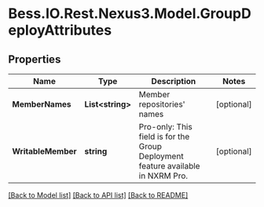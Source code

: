 # Bess.IO.Rest.Nexus3.Model.GroupDeployAttributes
## Properties

Name | Type | Description | Notes
------------ | ------------- | ------------- | -------------
**MemberNames** | **List&lt;string&gt;** | Member repositories&#39; names | [optional] 
**WritableMember** | **string** | Pro-only: This field is for the Group Deployment feature available in NXRM Pro. | [optional] 

[[Back to Model list]](../README.md#documentation-for-models) [[Back to API list]](../README.md#documentation-for-api-endpoints) [[Back to README]](../README.md)

